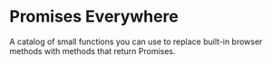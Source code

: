 # Promises Everywhere

A catalog of small functions you can use to replace built-in browser methods with methods that return Promises.
